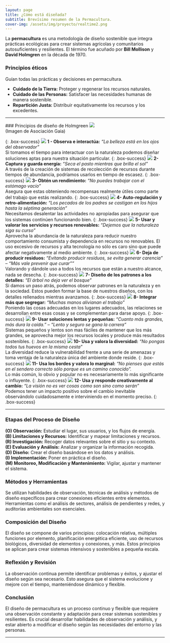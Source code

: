 ```yaml
---
layout: page
title: ¿Cómo está diseñada?
subtitle: Brevísimo resumen de la Permacultura.
cover-img: /assets/img/proyecto/realtime2.png
---
```



La **permacultura** es una metodología de diseño sostenible que integra prácticas ecológicas para crear sistemas agrícolas y comunitarios autosuficientes y resilientes. El término fue acuñado por **Bill Mollison** y **David Holmgren** en la década de 1970.

### Principios éticos
Guían todas las prácticas y decisiones en permacultura.
 - **Cuidado de la Tierra:** Proteger y regenerar los recursos naturales.
 - **Cuidado de las Personas:** Satisfacer las necesidades humanas de manera sostenible.
 - **Repartición Justa:** Distribuir equitativamente los recursos y los excedentes.

<hr>
### Principios de diseño de Holmgreen

<img class=img1 src="../assets/img/proyecto/principios.jpg"/>
<br>
(Imagen de Asociación Gaia)


{: .box-success}
<img class='principle' src="../assets/img/principios/es_principle_1.gif"/> **1 - Observa e interactúa:**
*“La belleza está en los ojos del observador”*  
Si tomamos el tiempo para interactuar con la naturaleza podemos diseñar soluciones aptas para nuestra situación particular.
{: .box-success}
<img class='principle' src="../assets/img/principios/es_principle_2.gif"/> **2- Captura y guarda energía:**
*“Seca el pasto mientras que brilla el sol”*  
A través de la creación de sistemas de recolección de recursos durante tiempos de abundancia, podríamos usarlos en tiempo de escasez.
{: .box-success}
<img class='principle' src="../assets/img/principios/es_principle_3.gif"/> **3- Obtén un rendimiento:**
*“No puedes trabajar con el estómago vacío”*  
Asegura que estas obteniendo recompensas realmente útiles como parte del trabajo que estás realizando.
{: .box-success}
<img class='principle' src="../assets/img/principios/es_principle_4.gif"/> **4- Auto-regulación y retro-alimentación:**
*“Los pecados de los padres se castigan en los hijos hasta la séptima generación”*  
Necesitamos desalentar las actividades no apropiadas para asegurar que los sistemas continúen funcionando bien.
{: .box-success}
<img class='principle' src="../assets/img/principios/es_principle_5.gif"/> **5- Usar y valorar los servicios y recursos renovables:**
*“Dejemos que la naturaleza siga su curso”*  
Aprovecha la abundancia de la naturaleza para reducir nuestro comportamiento consumista y dependencia en recursos no renovables. El uso excesivo de recursos y alta tecnología no sólo es caro sino que puede afectar negativamente al medio ambiente.
{: .box-success}
<img class='principle' src="../assets/img/principios/es_principle_6.gif"/> **6- Deja de producir residuos:**
*“Evitando producir residuos, se evita generar carencia” – “Más vale prevenir que curar””*  
Valorando y dándole uso a todos los recursos que están a nuestro alcance, nada se desecha.
{: .box-success}
<img class='principle' src="../assets/img/principios/es_principle_7.gif"/> **7- Diseño de los patrones a los detalles:**
*“El árbol no deja ver el bosque”*  
Si damos un paso atrás, podemos observar patrones en la naturaleza y en la sociedad. Estos pueden formar la base de nuestros diseños, con los detalles rellenados mientras avanzamos.
{: .box-success}
<img class='principle' src="../assets/img/principios/es_principle_8.gif"/> **8- Integrar más que segregar:**
*“Muchas manos alivianan el trabajo”*  
Poniendo las cosas adecuadas en los lugares adecuados, las relaciones se desarrollan entre esas cosas y se complementan para darse apoyo.
{: .box-success}
<img class='principle' src="../assets/img/principios/es_principle_9.gif"/> **9- Usar soluciones lentas y pequeñas:**
*“Cuanto más grandes, más dura la caída.” – “Lento y seguro se gana la carrera”*  
Sistemas pequeños y lentos son mas fáciles de mantener que los más grandes, se aprovecha mejor los recursos locales y produce más resultados sostenibles.
{: .box-success}
<img class='principle' src="../assets/img/principios/es_principle_10.gif"/> **10- Usa y valora la diversidad:**
*“No pongas todos tus huevos en la misma cesta”*  
La diversidad reduce la vulnerabilidad frente a una serie de amenazas y toma ventaja de la naturaleza única del ambiente donde reside.
{: .box-success}
<img class='principle' src="../assets/img/principios/es_principle_11.gif"/> **11- Usa los bordes y valora lo marginal:**
*“No pienses que estás en el sendero correcto sólo porque es un camino conocido”.*  
Lo más común, lo obvio y popular no es necesariamente lo más significante o influyente.
{: .box-success}
<img class='principle' src="../assets/img/principios/es_principle_12.gif"/> **12- Usa y responde creativamente al cambio:**
*“La visión no es ver cosas como son sino como serán”*  
Podemos tener un impacto positivo sobre el cambio inevitable observándolo cuidadosamente e interviniendo en el momento preciso.
{: .box-success}
<hr>

### Etapas del Proceso de Diseño
**(O) Observación:** Estudiar el lugar, sus usuarios, y los flujos de energía.  
**(B) Limitaciones y Recursos:** Identificar y mapear limitaciones y recursos.  
**(R) Investigación:** Recoger datos relevantes sobre el sitio y su contexto.  
**(E) Evaluación y Análisis:** Analizar y organizar la información recogida.  
**(D) Diseño:** Crear el diseño basándose en los datos y análisis.  
**(I) Implementación:** Poner en práctica el diseño.  
**(M) Monitoreo, Modificación y Mantenimiento:** Vigilar, ajustar y mantener el sistema.  

### Métodos y Herramientas
Se utilizan habilidades de observación, técnicas de análisis y métodos de diseño específicos para crear conexiones eficientes entre elementos. Herramientas como el análisis de sectores, análisis de pendientes y redes, y auditorías ambientales son esenciales.

### Composición del Diseño
El diseño se compone de varios principios: colocación relativa, múltiples funciones por elemento, planificación energética eficiente, uso de recursos biológicos, diversidad de elementos y conexiones, y más. Estos principios se aplican para crear sistemas intensivos y sostenibles a pequeña escala.

### Reflexión y Revisión
La observación continua permite identificar problemas y éxitos, y ajustar el diseño según sea necesario. Esto asegura que el sistema evolucione y mejore con el tiempo, manteniéndose dinámico y flexible.

### Conclusión
El diseño de permacultura es un proceso continuo y flexible que requiere una observación constante y adaptación para crear sistemas sostenibles y resilientes. Es crucial desarrollar habilidades de observación y análisis, y estar abierto a modificar el diseño según las necesidades del entorno y las personas.


<hr>














